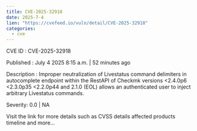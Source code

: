 ```yaml
--- 
title: CVE-2025-32918
date: 2025-7-4
lien: "https://cvefeed.io/vuln/detail/CVE-2025-32918"
categories:
  - cve
---
```


CVE ID : CVE-2025-32918

Published :  July 4
2025
8:15 a.m. | 52 minutes ago

Description : Improper neutralization of Livestatus command delimiters in autocomplete endpoint within the RestAPI of Checkmk versions <2.4.0p6
<2.3.0p35
<2.2.0p44
and 2.1.0 (EOL) allows an authenticated user to inject arbitrary Livestatus commands.

Severity: 0.0 | NA

Visit the link for more details
such as CVSS details
affected products
timeline
and more...
